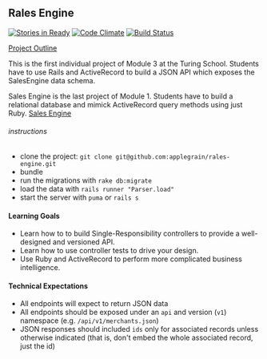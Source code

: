 ## Rales Engine

[![Stories in Ready](https://badge.waffle.io/applegrain/rales-engine.svg?label=ready&title=Ready)](http://waffle.io/applegrain/rales-engine) [![Code Climate](https://codeclimate.com/github/applegrain/rales-engine/badges/gpa.svg)](https://codeclimate.com/github/applegrain/rales-engine) [![Build Status](https://travis-ci.org/applegrain/rales-engine.svg?branch=master)](https://travis-ci.org/applegrain/rales-engine)

[Project Outline](https://github.com/turingschool/lesson_plans/blob/master/ruby_03-professional_rails_applications/rales_engine.md)

This is the first individual project of Module 3 at the Turing School. Students have to use Rails and ActiveRecord to build a JSON API which exposes the SalesEngine data schema.

Sales Engine is the last project of Module 1. Students have to build a relational database and mimick
ActiveRecord query methods using just Ruby. [Sales Engine](https://github.com/applegrain/sales_engine)

###### instructions
* clone the project: `git clone git@github.com:applegrain/rales-engine.git`
* bundle
* run the migrations with `rake db:migrate`
* load the data with `rails runner "Parser.load"`
* start the server with `puma` or `rails s`

#### Learning Goals

* Learn how to to build Single-Responsibility controllers to provide a well-designed and versioned API.
* Learn how to use controller tests to drive your design.
* Use Ruby and ActiveRecord to perform more complicated business intelligence.

#### Technical Expectations

* All endpoints will expect to return JSON data
* All endpoints should be exposed under an `api` and version (`v1`)
namespace (e.g. `/api/v1/merchants.json`)
* JSON responses should included `ids` only for associated records unless otherwise indicated (that is, don't embed the whole associated record, just the id)

